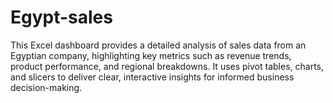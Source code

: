 # Egypt-sales
This Excel dashboard provides a detailed analysis of sales data from an Egyptian company, highlighting key metrics such as revenue trends, product performance, and regional breakdowns. It uses pivot tables, charts, and slicers to deliver clear, interactive insights for informed business decision-making.
